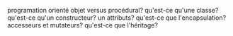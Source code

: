 programation orienté objet versus procédural?
qu'est-ce qu'une classe?
qu'est-ce qu'un constructeur?
un attributs?
qu'est-ce que l'encapsulation?
accesseurs et mutateurs?
qu'est-ce que l'héritage?